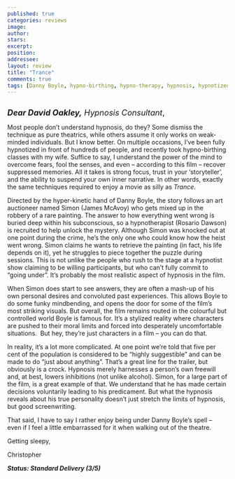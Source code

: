 ```yaml
---
published: true
categories: reviews
image:
author: 
stars: 
excerpt: 
position: 
addressee: 
layout: review
title: "Trance"
comments: true
tags: [Danny Boyle, hypno-birthing, hypno-therapy, hypnosis, hypnotized, Letters, Rosario Dawson, thriller, Trance, trippy, Vincent Cassel]
---
```

<div><p><span class="full-image-block ssNonEditable"><span><a href="/letters/2013/6/20/trance.html"><img src="http://static.squarespace.com/static/5005f6bcc4aa41161b33e89e/5329cf1fe4b07c068ebf74de/5329cf1fe4b07c068ebf7867/1387215380002/Trance2.jpg" alt="" /></a></span></span></p>
<p><span style="font-size:130%;"><strong><em>Dear David Oakley,</em></strong><em> Hypnosis Consultant</em>,</span></p>
<p>Most people don&rsquo;t understand hypnosis, do they? Some dismiss the technique as pure theatrics, while others assume it only works on weak-minded individuals. But I know better. On multiple occasions, I&rsquo;ve been fully hypnotized in front of hundreds of people, and recently took hypno-birthing classes with my wife. Suffice to say, I understand the power of the mind to overcome fears, fool the senses, and even &ndash; according to this film &ndash; recover suppressed memories. All it takes is strong focus, trust in your &lsquo;storyteller&rsquo;, and the ability to suspend your own inner narrative. In other words, exactly the same techniques required to enjoy a movie as silly as <em>Trance</em>.</p>
<p>Directed by the hyper-kinetic hand of Danny Boyle, the story follows an art auctioneer named Simon (James McAvoy) who gets mixed up in the robbery of a rare painting. The answer to how everything went wrong is buried deep within his subconscious, so a hypnotherapist (Rosario Dawson) is recruited to help unlock the mystery. Although Simon was knocked out at one point during the crime, he&rsquo;s the only one who could know how the heist went wrong. Simon claims he wants to retrieve the painting (in fact, his life depends on it), yet he struggles to piece together the puzzle during sessions. This is not unlike the people who rush to the stage at a hypnotist show claiming to be willing participants, but who can&rsquo;t fully commit to &ldquo;going under&rdquo;. It&rsquo;s probably the most realistic aspect of hypnosis in the film.</p>
<p>When Simon does start to see answers, they are often a mash-up of his own personal desires and convoluted past experiences. This allows Boyle to do some funky mindbending<ins datetime="2013-06-20T16:15" cite="mailto:Casey%20Tourangeau">,</ins> and opens the door for some of the film&rsquo;s most striking visuals. But overall, the film remains routed in the colourful but controlled world Boyle is famous for. It&rsquo;s a stylized reality where characters are pushed to their moral limits and forced into desperately uncomfortable situations.&nbsp; But hey, they&rsquo;re just characters in a film &ndash; you can do that.</p>
<p>In reality, it&rsquo;s a lot more complicated. At one point we&rsquo;re told that five per cent of the population is considered to be &ldquo;highly suggestible&rdquo; and can be made to do &ldquo;just about anything&rdquo;. That&rsquo;s a great line for the trailer, but obviously is a crock. Hypnosis merely harnesses a person&rsquo;s own freewill and, at best, lowers inhibitions (not unlike alcohol). Simon, for a large part of the film, is a great example of that. We understand that he has made certain decisions voluntarily leading to his predicament. But what the hypnosis reveals about his true personality doesn&rsquo;t just stretch the limits of hypnosis, but good screenwriting.</p>
<p>That said, I have to say I rather enjoy being under Danny Boyle&rsquo;s spell &ndash; even if I feel a little embarrassed for it when walking out of the theatre.</p>
<p>Getting sleepy,&nbsp;</p>
<p>Christopher</p>
<p><strong><em>Status: Standard Delivery (3/5)</em></strong></p></div>

